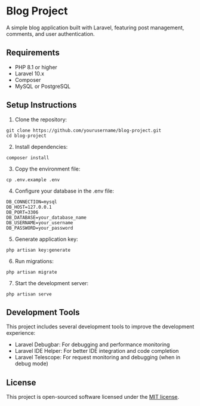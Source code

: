 # Blog Project

A simple blog application built with Laravel, featuring post management, comments, and user authentication.

## Requirements

- PHP 8.1 or higher
- Laravel 10.x
- Composer
- MySQL or PostgreSQL

## Setup Instructions

1. Clone the repository:
```
git clone https://github.com/yourusername/blog-project.git
cd blog-project
```

2. Install dependencies:
```
composer install
```

3. Copy the environment file:
```
cp .env.example .env
```

4. Configure your database in the .env file:
```
DB_CONNECTION=mysql
DB_HOST=127.0.0.1
DB_PORT=3306
DB_DATABASE=your_database_name
DB_USERNAME=your_username
DB_PASSWORD=your_password
```

5. Generate application key:
```
php artisan key:generate
```

6. Run migrations:
```
php artisan migrate
```

7. Start the development server:
```
php artisan serve
```

## Development Tools

This project includes several development tools to improve the development experience:

- Laravel Debugbar: For debugging and performance monitoring
- Laravel IDE Helper: For better IDE integration and code completion
- Laravel Telescope: For request monitoring and debugging (when in debug mode)

## License

This project is open-sourced software licensed under the [MIT license](https://opensource.org/licenses/MIT).
